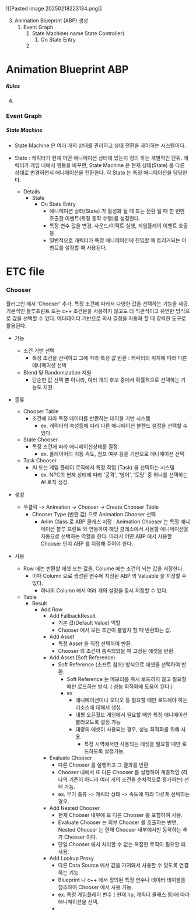 ![[Pasted image 20250218223134.png]]




3. Animation Blueprint (ABP) 생성
	1. Event Graph
		1. State Machine( name State Controller)
			1. On State Entry
		2. 

# Animation Blueprint ABP

##### Rules

4. 
### Event Graph

##### State Machine

- State Machine 은 여러 개의 상태를 관리하고 상태 전환을 제어하는 시스템이다.

- State : 캐릭터가 현재 어떤 애니메이션 상태에 있는지 정의 하는 개별적인 단위. 캐릭터가 게임 내에서 행동을 바꾸면, State Machine 은 현재 상태(State) 를 다른 상태로 변경하면서 애니메이션을 전환한다. 각 State 는 특정 애니메이션을 담당한다. 
	- Details
		- State
			- On State Entry
				- 애니메이션 상태(State) 가 활성화 될 때 또는 전환 될 때 한 번만 호출한 이벤트(특정 동작 수행)를 설정한다.
				- 특정 변수 값을 변경, 사운드/이펙트 실행, 게임플레이 이벤트 호출 등
				- 일반적으로 캐릭터가 특정 애니메이션에 진입할 때 트리거되는 이벤트를 설정할 때 사용된다.

# ETC file
### Chooser

플러그인 에서 'Chooser' 추가.
특정 조건에 따라서 다양한 값을 선택하는 기능을 제공.
기본적인 블루프린트 또는 c++ 조건문을 사용하지 않고도 더 직관적이고 유연한 방식으로 값을 선택할 수 있다.
메타데이터 기반으로 의사 결정을 자동화 할 때 강력한 도구로 활용된다.

- 기능
	- 조건 기반 선택
		- 특정 조건을 선택하고 그에 따라 특정 값 반환 : 캐릭터의 위치에 따라 다른 애니메이션 선택
	- Blend 및 Randomization 지원 
		- 단순한 값 선택 뿐 아니라, 여러 개의 후보 중에서 확률적으로 선택하는 기능도 지원.
- 종류
	- Chooser Table
		- 조건에 따라 특정 데이터를 반환하는 테이블 기반 시스템
			- ex. 캐릭터의 속성등에 따라 다른 애니메이션 블렌드 설정을 선택할 수 있다.
	- State Chooser
		- 특정 조건에 따라 애니메이션상태를 결정.
			- ex. 플레이어의 이동 속도, 점프 여부 등을 기반으로 애니메이션 선택
	- Task Chooser
		- AI 또는 게임 플레이 로직에서 특정 작업 (Task) 을 선택하는 시스템
			- ex. NPC의 현재 상태에 따라 '공격', '방어', '도망' 중 하나를 선택하는 AI 로직 생성.

- 생성
	- 우클릭 -> Animation -> Chooser -> Create Chooser Table
		- Chooser Type (반환 값) 으로 Animation Chooser 선택
			- Anim Class 로 ABP 클래스 지정 : Animation Chooser 는 특정 애니메이션 블루 프린트 와 연동하여 해당 클레스에서 사용할 애니메이션을 자동으로 선택하는 역할을 한다. 따라서 어떤 ABP 에서 사용할 Chooser 인지 ABP 를 지정해 주어야 한다.

- 사용
	- Row 에는 반환할 에셋 또는 값을, Colume 에는 조건이 되는 값을 저장한다.
		- 이때 Column 으로 생성된 변수에 지정된 ABP 의 Valuable 을 지정할 수 있다.
			- 하나의 Column 에서 여러 개의 설정을 동시 지정할 수 있다.
	- Table
		- Result
			- Add Row
				- Add FallbackResult
					- 기본 값(Default Value) 역할
					- Chooser 에서 모든 조건이 불일치 할 때 반환되는 값.
				- Add Asset
					- 특정 Asset 을 직접 선택하여 반환.
					- Chooser 의 조건이 충족되었을 때 고정된 에셋을 반환.
				- Add Asset (Soft Reference)
					- Soft Reference (소프트 참조) 방식으로 에셋을 선택하여 반환.
						- Soft Reference 는 메모리를 즉시 로드하지 않고 필요할 때만 로드하는 방식. ( 성능 최적화에 도움이 된다.)
						- ex
							- 애니메이션이나 오디오 등 필요할 때만 로드해야 하는 리소스에 대해서 생성.
							- 대형 오픈월드 게임에서 필요할 때만 특정 애니메이션 불러오도록 설정 가능
							- 대량의 에셋이 사용되는 경우, 성능 최적화를 위해 사용.
								- 특정 시역에서만 사용되는 에셋을 필요할 때만 로드하도록 설정가능.
				- Evaluate Chooser
					- 다른 Chooser 를 실행하고 그 결과를 반환
					- Chooser 내에서 또 다른 Chooser 를 실행하여 계층적인 (하나의 기준이 아니라 여러 개의 조건을 순차적으로 평가하는) 선택 가능.
					- ex. 무기 종류 -> 캐릭터 상태 -> 속도에 따라 다르게 선택하는 경우.
				- Add Nested Chooser
					- 현재 Chooser 내부에 또 다른 Chooser 를 포함하여 사용.
					- Evaluate Chooser 는 외부 Chooser 를 호출하는 반면, Nested Chooser 는 현재 Chooser 내부에서만 동작하는 추가 Chooser 이다.
					- 단일 Chooser 에서 처리할 수 없는 복잡한 로직이 필요할 때 사용.
				- Add Lookup Proxy
					- 다른 Data Source 에서 값을 가져와서 사용할 수 있도록 연결하는 기능.
					- Blueprint 나 c++ 에서 정의된 특정 변수나 데이터 테이블을 참조하여 Chooser 에서 사용 가능.
					- ex. 특정 게임플레이 변수 ( 현재 hp, 캐릭터 클래스 등)에 따라 애니메이션을 선택.
					- 